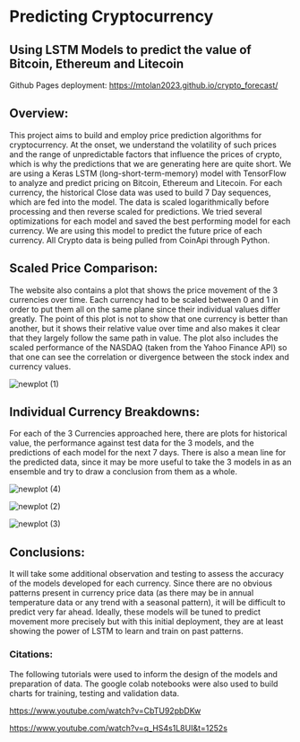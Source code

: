 # Predicting Cryptocurrency
## Using LSTM Models to predict the value of Bitcoin, Ethereum and Litecoin

Github Pages deployment: https://mtolan2023.github.io/crypto_forecast/


## Overview: 
This project aims to build and employ price prediction algorithms for cryptocurrency. At the onset, we understand the volatility of such prices and the range of unpredictable factors that influence the prices of crypto, which is why the predictions that we are generating here are quite short. We are using a Keras LSTM (long-short-term-memory) model with TensorFlow to analyze and predict pricing on Bitcoin, Ethereum and Litecoin. For each currency, the historical Close data was used to build 7 Day sequences, which are fed into the model. The data is scaled logarithmically before processing and then reverse scaled for predictions. We tried several optimizations for each model and saved the best performing model for each currency. We are using this model to predict the future price of each currency. All Crypto data is being pulled from CoinApi through Python.


## Scaled Price Comparison:

The website also contains a plot that shows the price movement of the 3 currencies over time. Each currency had to be scaled between 0 and 1 in order to put them all on the same plane since their individual values differ greatly. The point of this plot is not to show that one currency is better than another, but it shows their relative value over time and also makes it clear that they largely follow the same path in value. The plot also includes the scaled performance of the NASDAQ (taken from the Yahoo Finance API) so that one can see the correlation or divergence between the stock index and currency values. 

![newplot (1)](https://github.com/mtolan2023/crypto_forecast/assets/123139216/8c638cb0-2c76-4619-b5cc-bd576c69afe9)

## Individual Currency Breakdowns:

For each of the 3 Currencies approached here, there are plots for historical value, the performance against test data for the 3 models, and the predictions of each model for the next 7 days. There is also a mean line for the predicted data, since it may be more useful to take the 3 models in as an ensemble and try to draw a conclusion from them as a whole.

![newplot (4)](https://github.com/mtolan2023/crypto_forecast/assets/123139216/412a1ab5-4d90-4ecf-9d32-3188a8d5c12c)

![newplot (2)](https://github.com/mtolan2023/crypto_forecast/assets/123139216/d8edd13d-90df-4c31-80e3-37de911ba450)

![newplot (3)](https://github.com/mtolan2023/crypto_forecast/assets/123139216/58995ab4-07ef-4f33-b3a2-1a08d06774ef)


## Conclusions:

It will take some additional observation and testing to assess the accuracy of the models developed for each currency. Since there are no obvious patterns present in currency price data (as there may be in annual temperature data or any trend with a seasonal pattern), it will be difficult to predict very far ahead. Ideally, these models will be tuned to predict movement more precisely but with this initial deployment, they are at least showing the power of LSTM to learn and train on past patterns.


### Citations: 

The following tutorials were used to inform the design of the models and preparation of data. The google colab notebooks were also used to build charts for training, testing and validation data.

https://www.youtube.com/watch?v=CbTU92pbDKw

https://www.youtube.com/watch?v=q_HS4s1L8UI&t=1252s
